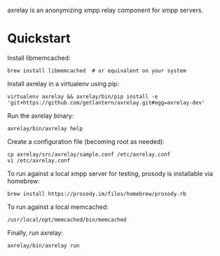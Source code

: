 axrelay is an anonymizing xmpp relay component for xmpp servers.


Quickstart
==========

Install libmemcached:

    brew install libmemcached  # or equivalent on your system

Install axrelay in a virtualenv using pip:

    virtualenv axrelay && axrelay/bin/pip install -e 'git+https://github.com/getlantern/axrelay.git#egg=axrelay-dev'

Run the axrelay binary:

    axrelay/bin/axrelay help

Create a configuration file (becoming root as needed):

    cp axrelay/src/axrelay/sample.conf /etc/axrelay.conf
    vi /etc/axrelay.conf

To run against a local xmpp server for testing, prosody is installable via homebrew:

    brew install https://prosody.im/files/homebrew/prosody.rb

To run against a local memcached:

    /usr/local/opt/memcached/bin/memcached

Finally, run axrelay:

    axrelay/bin/axrelay run

